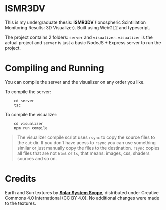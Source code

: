 # ISMR3DV

This is my undergraduate thesis: **ISMR3DV** (Ionospheric Scintillation Monitoring Results: 3D Visualizer). Built using WebGL2 and typescript.

The project contains 2 folders: `server` and `visualizer`. `visualizer` is the actual project and `server` is just a basic NodeJS + Express server to run the project.

# Compiling and Running

You can compile the server and the visualizer on any order you like. 

To compile the server:
```
    cd server
    tsc
```

To compile the visualizer:
```
    cd visualizer
    npm run compile
```
> The visualizer compile script uses `rsync` to copy the source files to the `out` dir. If you don't have acess to `rsync` you can use something similar or just manually copy the files to the destination. `rsync` copies all files that are not `html` or `ts`, that means: images, css, shaders sources and so on.

# Credits

Earth and Sun textures by [**Solar System Scope**](https://www.solarsystemscope.com/textures/), distributed under Creative Commons 4.0 International (CC BY 4.0). No additional changes were made to the textures.